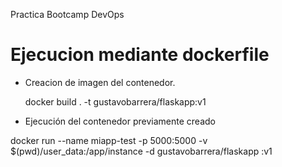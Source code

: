 Practica Bootcamp DevOps
# Ejecucion mediante dockerfile
* Creacion de imagen del contenedor.
  
  docker build . -t gustavobarrera/flaskapp:v1
  
* Ejecución del contenedor previamente creado
  
docker run --name miapp-test -p 5000:5000 -v $(pwd)/user_data:/app/instance -d gustavobarrera/flaskapp
:v1

